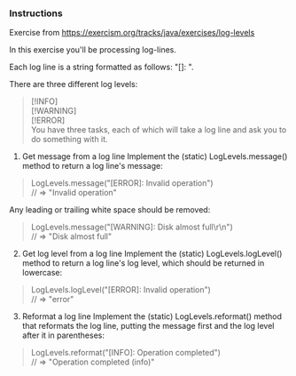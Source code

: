 ### Instructions

Exercise from https://exercism.org/tracks/java/exercises/log-levels

In this exercise you'll be processing log-lines.

Each log line is a string formatted as follows: "[<LEVEL>]: <MESSAGE>".

There are three different log levels:

> [!INFO] </br>
> [!WARNING] </br>
> [!ERROR] </br>
> You have three tasks, each of which will take a log line and ask you to do something with it.

1. Get message from a log line
   Implement the (static) LogLevels.message() method to return a log line's message:

> LogLevels.message("[ERROR]: Invalid operation") </br>
> // => "Invalid operation"

Any leading or trailing white space should be removed:

> LogLevels.message("[WARNING]:  Disk almost full\r\n") </br>
> // => "Disk almost full"

2. Get log level from a log line
   Implement the (static) LogLevels.logLevel() method to return a log line's log level, which should be returned in
   lowercase:

> LogLevels.logLevel("[ERROR]: Invalid operation") </br>
> // => "error"

3. Reformat a log line
   Implement the (static) LogLevels.reformat() method that reformats the log line, putting the message first and the log
   level after it in parentheses:

> LogLevels.reformat("[INFO]: Operation completed") </br>
> // => "Operation completed (info)"
